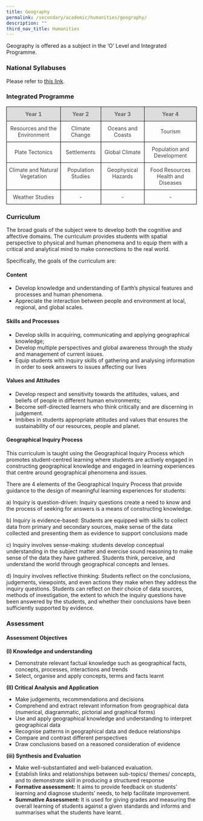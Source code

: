 ```yaml
---
title: Geography
permalink: /secondary/academic/humanities/geography/
description: ""
third_nav_title: Humanities
---
```

Geography is offered as a subject in the ‘O’ Level and Integrated Programme.

  

### National Syllabuses

Please refer to [this link](https://www.moe.gov.sg/secondary/courses/express/electives#subjects).

 

### Integrated Programme

<style type="text/css">
.tg {
    border-collapse: collapse;
    border-spacing: 0;
}
.tg td {
    border-color: black;
    border-style: solid;
    border-width: 1px;
    font-size: 14px;
    overflow: hidden;
    padding: 10px 5px;
    word-break: normal;
}
.tg th {
    border-color: black;
    border-style: solid;
    border-width: 1px;
    font-size: 14px;
    font-weight: normal;
    overflow: hidden;
    padding: 10px 5px;
    word-break: normal;
}
.tg .tg-5hwe {
    color: #3D3D3D;
    text-align: center;
    vertical-align: middle
}
.tg .tg-feqv {
    background-color: #DDD;
    color: #666;
    font-weight: bold;
    text-align: center;
    vertical-align: middle
}
.tg .tg-iuf2 {
    color: #3D3D3D;
    text-align: center;
    vertical-align: top
}
</style>
<table class="tg">
  <thead>
    <tr>
      <th class="tg-feqv"><span style="color:#666;background-color:#DDD">Year 1</span></th>
      <th class="tg-feqv"><span style="color:#666;background-color:#DDD">Year 2</span></th>
      <th class="tg-feqv"><span style="color:#666;background-color:#DDD">Year 3</span></th>
      <th class="tg-feqv"><span style="color:#666;background-color:#DDD">Year 4</span></th>
    </tr>
  </thead>
  <tbody>
    <tr>
      <td class="tg-5hwe">Resources and the Environment</td>
      <td class="tg-5hwe">Climate Change</td>
      <td class="tg-5hwe">Oceans and Coasts</td>
      <td class="tg-5hwe">Tourism</td>
    </tr>
    <tr>
      <td class="tg-5hwe">Plate Tectonics</td>
      <td class="tg-5hwe">Settlements</td>
      <td class="tg-5hwe">Global Climate</td>
      <td class="tg-5hwe">Population and Development</td>
    </tr>
    <tr>
      <td class="tg-iuf2">Climate and Natural Vegetation </td>
      <td class="tg-iuf2">Population Studies </td>
      <td class="tg-iuf2"> Geophysical Hazards </td>
      <td class="tg-5hwe">Food Resources<br>
        Health and Diseases</td>
    </tr>
    <tr>
      <td class="tg-5hwe">Weather Studies</td>
      <td class="tg-5hwe">-</td>
      <td class="tg-5hwe">-</td>
      <td class="tg-5hwe">-</td>
    </tr>
  </tbody>
</table>


### Curriculum

The broad goals of the subject were to develop both the cognitive and affective domains. The curriculum provides students with spatial perspective to physical and human phenomena and to equip them with a critical and analytical mind to make connections to the real world.  
  
Specifically, the goals of the curriculum are:  
  

#### Content

*   Develop knowledge and understanding of Earth’s physical features and processes and human phenomena. 
*   Appreciate the interaction between people and environment at local, regional, and global scales.

  

#### Skills and Processes

*   Develop skills in acquiring, communicating and applying geographical knowledge;
*   Develop multiple perspectives and global awareness through the study and management of current issues.
*   Equip students with inquiry skills of gathering and analysing information in order to seek answers to issues affecting our lives

  

#### Values and Attitudes

*   Develop respect and sensitivity towards the attitudes, values, and beliefs of people in different human environments;
*   Become self-directed learners who think critically and are discerning in judgement.
*   Imbibes in students appropriate attitudes and values that ensures the sustainability of our resources, people and planet.

  
#### Geographical Inquiry Process

This curriculum is taught using the Geographical Inquiry Process which promotes student-centred learning where students are actively engaged in constructing geographical knowledge and engaged in learning experiences that centre around geographical phenomena and issues. 

There are 4 elements of the Geographical Inquiry Process that provide guidance to the design of meaningful learning experiences for students:

a) Inquiry is question-driven: Inquiry questions create a need to know and the process of seeking for answers is a means of constructing knowledge.

b) Inquiry is evidence-based: Students are equipped with skills to collect data from primary and secondary sources, make sense of the data collected and presenting them as evidence to support conclusions made

c) Inquiry involves sense-making: students develop conceptual understanding in the subject matter and exercise sound reasoning to make sense of the data they have gathered. Students think, perceive, and understand the world through geographical concepts and lenses.

d) Inquiry involves reflective thinking: Students reflect on the conclusions, judgements, viewpoints, and even actions they make when they address the inquiry questions. Students can reflect on their choice of data sources, methods of investigation, the extent to which the inquiry questions have been answered by the students, and whether their conclusions have been sufficiently supported by evidence.

  

### Assessment


#### Assessment Objectives

**(I) Knowledge and understanding**

*   Demonstrate relevant factual knowledge such as geographical facts, concepts, processes, interactions and trends
*   Select, organise and apply concepts, terms and facts learnt

  

**(II) Critical Analysis and Application**

*   Make judgements, recommendations and decisions
*   Comprehend and extract relevant information from geographical data (numerical, diagrammatic, pictorial and graphical forms)
*   Use and apply geographical knowledge and understanding to interpret geographical data
*   Recognise patterns in geographical data and deduce relationships
*   Compare and contrast different perspectives
*   Draw conclusions based on a reasoned consideration of evidence

  

**(iii) Synthesis and Evaluation**

*   Make well-substantiated and well-balanced evaluation.
*   Establish links and relationships between sub-topics/ themes/ concepts, and to demonstrate skill in producing a structured response  
*   **Formative assessment:** It aims to provide feedback on students’ learning and diagnose students’ needs, to help facilitate improvement. 
*   **Summative Assessment:** It is used for giving grades and measuring the overall learning of students against a given standards and informs and summarises what the students have learnt.